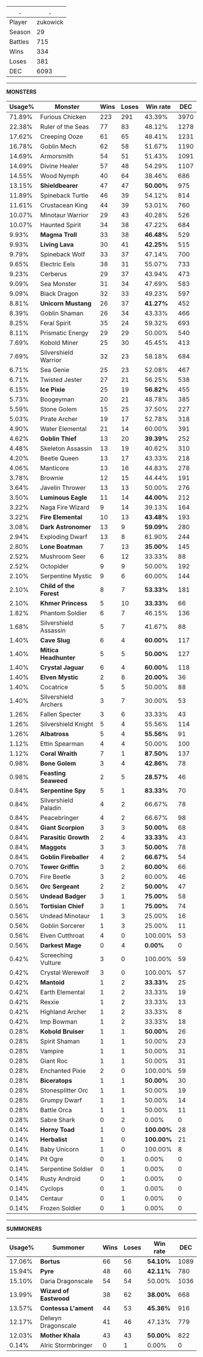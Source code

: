 .|.
|-|-
Player|zukowick
Season|29
Battles|715
Wins|334
Loses|381
DEC|6093

---
**MONSTERS**

Usage%|Monster|Wins|Loses|Win rate|DEC|
-|-|-|-|-|-|
71.89%|Furious Chicken|223|291|43.39%|3970|
22.38%|Ruler of the Seas|77|83|48.12%|1278|
17.62%|Creeping Ooze|61|65|48.41%|1231|
16.78%|Goblin Mech|62|58|51.67%|1190|
14.69%|Armorsmith|54|51|51.43%|1091|
14.69%|Divine Healer|57|48|54.29%|1107|
14.55%|Wood Nymph|40|64|38.46%|686|
13.15%|**Shieldbearer**|47|47|**50.00%**|975|
11.89%|Spineback Turtle|46|39|54.12%|814|
11.61%|Crustacean King|44|39|53.01%|760|
10.07%|Minotaur Warrior|29|43|40.28%|526|
10.07%|Haunted Spirit|34|38|47.22%|684|
9.93%|**Magma Troll**|33|38|**46.48%**|529|
9.93%|**Living Lava**|30|41|**42.25%**|515|
9.79%|Spineback Wolf|33|37|47.14%|700|
9.65%|Electric Eels|38|31|55.07%|733|
9.23%|Cerberus|29|37|43.94%|473|
9.09%|Sea Monster|31|34|47.69%|583|
9.09%|Black Dragon|32|33|49.23%|597|
8.81%|**Unicorn Mustang**|26|37|**41.27%**|452|
8.39%|Goblin Shaman|26|34|43.33%|466|
8.25%|Feral Spirit|35|24|59.32%|693|
8.11%|Prismatic Energy|29|29|50.00%|540|
7.69%|Kobold Miner|25|30|45.45%|413|
7.69%|Silvershield Warrior|32|23|58.18%|684|
6.71%|Sea Genie|25|23|52.08%|467|
6.71%|Twisted Jester|27|21|56.25%|538|
6.15%|**Ice Pixie**|25|19|**56.82%**|455|
5.73%|Boogeyman|20|21|48.78%|385|
5.59%|Stone Golem|15|25|37.50%|227|
5.03%|Pirate Archer|19|17|52.78%|318|
4.90%|Water Elemental|21|14|60.00%|391|
4.62%|**Goblin Thief**|13|20|**39.39%**|252|
4.48%|Skeleton Assassin|13|19|40.62%|310|
4.20%|Beetle Queen|13|17|43.33%|218|
4.06%|Manticore|13|16|44.83%|278|
3.78%|Brownie|12|15|44.44%|191|
3.64%|Javelin Thrower|13|13|50.00%|276|
3.50%|**Luminous Eagle**|11|14|**44.00%**|212|
3.22%|Naga Fire Wizard|9|14|39.13%|164|
3.22%|**Fire Elemental**|10|13|**43.48%**|193|
3.08%|**Dark Astronomer**|13|9|**59.09%**|280|
2.94%|Exploding Dwarf|13|8|61.90%|244|
2.80%|**Lone Boatman**|7|13|**35.00%**|145|
2.52%|Mushroom Seer|6|12|33.33%|88|
2.52%|Octopider|9|9|50.00%|192|
2.10%|Serpentine Mystic|9|6|60.00%|144|
2.10%|**Child of the Forest**|8|7|**53.33%**|181|
2.10%|**Khmer Princess**|5|10|**33.33%**|66|
1.82%|Phantom Soldier|6|7|46.15%|136|
1.68%|Silvershield Assassin|5|7|41.67%|88|
1.40%|**Cave Slug**|6|4|**60.00%**|117|
1.40%|**Mitica Headhunter**|5|5|**50.00%**|127|
1.40%|**Crystal Jaguar**|6|4|**60.00%**|118|
1.40%|**Elven Mystic**|2|8|**20.00%**|36|
1.40%|Cocatrice|5|5|50.00%|88|
1.40%|Silvershield Archers|3|7|30.00%|53|
1.26%|Fallen Specter|3|6|33.33%|43|
1.26%|Silvershield Knight|5|4|55.56%|114|
1.26%|**Albatross**|5|4|**55.56%**|91|
1.12%|Ettin Spearman|4|4|50.00%|100|
1.12%|**Coral Wraith**|7|1|**87.50%**|137|
0.98%|**Bone Golem**|3|4|**42.86%**|78|
0.98%|**Feasting Seaweed**|2|5|**28.57%**|46|
0.84%|**Serpentine Spy**|5|1|**83.33%**|70|
0.84%|Silvershield Paladin|4|2|66.67%|78|
0.84%|Peacebringer|4|2|66.67%|98|
0.84%|**Giant Scorpion**|3|3|**50.00%**|68|
0.84%|**Parasitic Growth**|2|4|**33.33%**|43|
0.84%|**Maggots**|3|3|**50.00%**|78|
0.84%|**Goblin Fireballer**|4|2|**66.67%**|54|
0.70%|**Tower Griffin**|3|2|**60.00%**|66|
0.70%|Fire Beetle|3|2|60.00%|46|
0.56%|**Orc Sergeant**|2|2|**50.00%**|47|
0.56%|**Undead Badger**|3|1|**75.00%**|58|
0.56%|**Tortisian Chief**|3|1|**75.00%**|74|
0.56%|Undead Minotaur|1|3|25.00%|16|
0.56%|Goblin Sorcerer|1|3|25.00%|11|
0.56%|Elven Cutthroat|4|0|100.00%|53|
0.56%|**Darkest Mage**|0|4|**0.00%**|0|
0.42%|Screeching Vulture|3|0|100.00%|59|
0.42%|Crystal Werewolf|3|0|100.00%|57|
0.42%|**Mantoid**|1|2|**33.33%**|25|
0.42%|Earth Elemental|1|2|33.33%|19|
0.42%|Rexxie|1|2|33.33%|13|
0.42%|Highland Archer|1|2|33.33%|8|
0.42%|Imp Bowman|1|2|33.33%|18|
0.28%|**Kobold Bruiser**|1|1|**50.00%**|26|
0.28%|Spirit Shaman|1|1|50.00%|23|
0.28%|Vampire|1|1|50.00%|31|
0.28%|Giant Roc|1|1|50.00%|31|
0.28%|Enchanted Pixie|2|0|100.00%|59|
0.28%|**Biceratops**|1|1|**50.00%**|30|
0.28%|Stonesplitter Orc|1|1|50.00%|19|
0.28%|Grumpy Dwarf|1|1|50.00%|14|
0.28%|Battle Orca|1|1|50.00%|11|
0.28%|Sabre Shark|0|2|0.00%|0|
0.14%|**Horny Toad**|1|0|**100.00%**|28|
0.14%|**Herbalist**|1|0|**100.00%**|21|
0.14%|Baby Unicorn|1|0|100.00%|8|
0.14%|Pit Ogre|0|1|0.00%|0|
0.14%|Serpentine Soldier|0|1|0.00%|0|
0.14%|Rusty Android|0|1|0.00%|0|
0.14%|Cyclops|0|1|0.00%|0|
0.14%|Centaur|0|1|0.00%|0|
0.14%|Frozen Soldier|0|1|0.00%|0|

---
**SUMMONERS**

Usage%|Summoner|Wins|Loses|Win rate|DEC|
-|-|-|-|-|-|
17.06%|**Bortus**|66|56|**54.10%**|1089|
15.94%|**Pyre**|48|66|**42.11%**|780|
15.10%|Daria Dragonscale|54|54|50.00%|1036|
13.99%|**Wizard of Eastwood**|38|62|**38.00%**|668|
13.57%|**Contessa L'ament**|44|53|**45.36%**|916|
12.17%|Delwyn Dragonscale|41|46|47.13%|779|
12.03%|**Mother Khala**|43|43|**50.00%**|822|
0.14%|Alric Stormbringer|0|1|0.00%|0|
